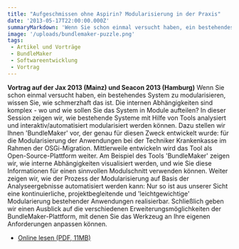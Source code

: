 ```yaml
---
title: "Aufgeschmissen ohne Aspirin? Modularisierung in der Praxis"
date: '2013-05-17T22:00:00.000Z'
summaryMarkdown: 'Wenn Sie schon einmal versucht haben, ein bestehendes System zu modularisieren, wissen Sie, wie schmerzhaft das ist. Die internen Abhängigkeiten sind komplex - wo und wie sollen Sie das System in Module aufteilen?'
image: '/uploads/bundlemaker-puzzle.png'
tags:
 - Artikel und Vorträge
 - BundleMaker
 - Softwareentwicklung
 - Vortrag
---
```


**Vortrag auf der Jax 2013 (Mainz) und Seacon 2013 (Hamburg)**
Wenn Sie schon einmal versucht haben, ein bestehendes System zu modularisieren, wissen Sie, wie schmerzhaft das ist. Die internen Abhängigkeiten sind komplex - wo und wie sollen Sie das System in Module aufteilen?
In dieser Session zeigen wir, wie bestehende Systeme mit Hilfe von Tools analysiert und interaktiv/automatisiert modularisiert werden können. Dazu stellen wir Ihnen 'BundleMaker' vor, der genau für diesen Zweck entwickelt wurde: für die Modularisierung der Anwendungen bei der Techniker Krankenkasse im Rahmen der OSGi-Migration. Mittlerweile entwickeln wird das Tool als Open-Source-Plattform weiter.
Am Beispiel des Tools 'BundleMaker' zeigen wir, wie interne Abhängigkeiten visualisiert werden, und wie Sie diese Informationen für einen sinnvollen Modulschnitt verwenden können.
Weiter zeigen wir, wie der Prozess der Modularisierung auf Basis der Analyseergebnisse automatisiert werden kann: Nur so ist aus unserer Sicht eine kontinuierliche, projektbegleitende und 'leichtgewichtige' Modularierung bestehender Anwendungen realisierbar. Schließlich geben wir einen Ausblick auf die verschiedenen Erweiterungsmöglichkeiten der BundleMaker-Plattform, mit denen Sie das Werkzeug an Ihre eigenen Anforderungen anpassen können.

* [Online lesen (PDF, 11MB)](/uploads/aufgeschmissen-ohne-aspirin.pdf)  
